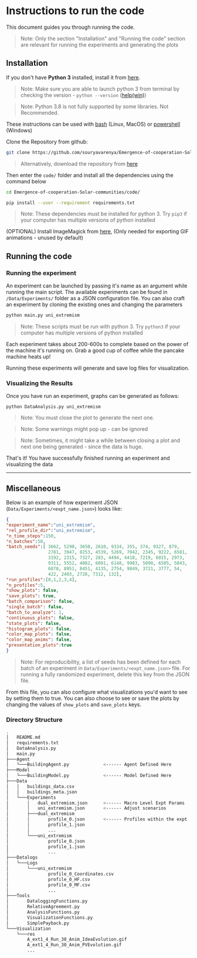 # Instructions to run the code

This document guides you through running the code. 
> Note: Only the section "Installation" and "Running the code" section are relevant for running the experiments and generating the plots

## Installation

If you don't have **Python 3** installed, install it from [here](https://www.python.org/downloads/release/python-375/).

> Note: Make sure you are able to launch python 3 from terminal by checking the version - `python --version` ([help(win)](https://datatofish.com/add-python-to-windows-path/)) 

> Note: Python 3.8 is not fully supported by some libraries. Not Recommended.

These instructions can be used with <u>bash</u> (Linux, MacOS) or <u>powershell</u> (Windows)

Clone the Repository from github:

```bash
git clone https://github.com/souryavarenya/Emergence-of-cooperation-Solar-communities.git
```

> Alternatively, download the repository from [here](https://github.com/souryavarenya/Emergence-of-cooperation-Solar-communities/archive/master.zip)

Then enter the `code/` folder and install all the dependencies using the command below

```bash
cd Emergence-of-cooperation-Solar-communities/code/

pip install --user --requirement requirements.txt
```
> Note: These dependencies must be installed for python 3. Try `pip3` if your computer has multiple versions of python installed

(OPTIONAL) Install ImageMagick from [here](https://imagemagick.org/script/download.php), (Only needed for exporting GIF animations - unused by default) 

## Running the code

### Running the experiment

An experiment can be launched by passing it's name as an argument while running the main script. The available experiments can be found in `/Data/Experiments/` folder as a JSON configuration file. You can also craft an experiment by cloning the existing ones and changing the parameters

```bash
python main.py uni_extremism
```

> Note: These scripts must be run with python 3. Try `python3` if your computer has multiple versions of python installed

Each experiment takes about 200-600s to complete based on the power of the machine it's running on. Grab a good cup of coffee while the pancake machine heats up!

Running these experiments will generate and save log files for visualization.

### Visualizing the Results

Once you have run an experiment, graphs can be generated as follows:

```
python DataAnalysis.py uni_extremism
```
> Note: You must close the plot to generate the next one. 

> Note: Some warnings might pop up - can be ignored 

> Note: Sometimes, it might take a while between closing a plot and next one being generated - since the data is huge.

That's it! You have successfully finished running an experiment and visualizing the data

---

## Miscellaneous

Below is an example of how experiment JSON (`Data/Experiments/<expt_name.json>`) looks like:

```json
{    
"experiment_name":"uni_extremism",    
"rel_profile_dir":"uni_extremism",    
"n_time_steps":150,    
"n_batches":50,
"batch_seeds":[ 3662, 5290, 3650, 2610, 9334, 355, 374, 9327, 879,
                2781, 3947, 8253, 4539, 5269, 7042, 2345, 9222, 6581,
                3192, 2315, 7327, 283, 4494, 4418, 7219, 6015, 2973,
                9311, 5552, 4082, 6091, 6148, 9983, 5090, 6505, 5043,
                6878, 8951, 8451, 4135, 2754, 9849, 3721, 3777, 54,
                422, 2403, 2728, 7312, 132],    
"run_profiles":[0,1,2,3,4],    
"n_profiles":5,    
"show_plots": false,    
"save_plots": true,    
"batch_comparison": false,    
"single_batch": false,    
"batch_to_analyze": 1,    
"continuous_plots": false,    
"state_plots": false,    
"histogram_plots": false,    
"color_map_plots": false,    
"color_map_anims": false,    
"presentation_plots":true
}
```

> Note: For reproducibility, a list of seeds has been defined for each batch of an experiment in `Data/Experiments/<expt_name.json>` file. For running a fully randomized experiment, delete this key from the JSON file.

From this file, you can also configure what visualizations you'd want to see by setting them to true.  You can also choose to see or save the plots by changing the values of `show_plots` and `save_plots` keys.

### Directory Structure

```bash
.
│   README.md 
│   requirements.txt
│   DataAnalysis.py
│   main.py
├───Agent
│   └───BuildingAgent.py             <------ Agent Defined Here
├───Model 
│   └───BuildingModel.py             <------ Model Defined Here
├───Data
│   │   buildings_data.csv
│   │   buildings_meta.json
│   └───Experiments
│       │   dual_extremism.json      <------ Macro Level Expt Params
│       │   uni_extremism.json       <------ Adjust scenarios
│       ├───dual_extremism
│       │       profile_0.json       <------ Profiles within the expt
│       │       profile_1.json
│       │       ...
│       └───uni_extremism
│               profile_0.json
│               profile_1.json
│               ...
├───Datalogs
│   └───Logs
│       └───uni_extremism
│               profile_0_Coordinates.csv
│               profile_0_HF.csv
│               profile_0_MF.csv
│               ...
├───Tools
│       DataloggingFunctions.py
│       RelativeAgreement.py
│       AnalysisFunctions.py
│       VisualizationFunctions.py
│       SimplePayback.py
└───Visualization
    └───res
        A_ext1_4_Run_30_Anim_IdeaEvolution.gif
        A_ext1_4_Run_30_Anim_PVEvolution.gif
        ...
```
